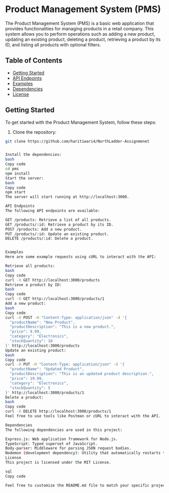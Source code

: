 # Product Management System (PMS)

The Product Management System (PMS) is a basic web application that provides functionalities for managing products in a retail company. This system allows you to perform operations such as adding a new product, updating an existing product, deleting a product, retrieving a product by its ID, and listing all products with optional filters.

## Table of Contents

- [Getting Started](#getting-started)
- [API Endpoints](#api-endpoints)
- [Examples](#examples)
- [Dependencies](#dependencies)
- [License](#license)

## Getting Started

To get started with the Product Management System, follow these steps:

1. Clone the repository:

```bash
git clone https://github.com/haritiwari4/NorthLadder-Assignmenet


Install the dependencies:
bash
Copy code
cd pms
npm install
Start the server:
bash
Copy code
npm start
The server will start running at http://localhost:3000.

API Endpoints
The following API endpoints are available:

GET /products: Retrieve a list of all products.
GET /products/:id: Retrieve a product by its ID.
POST /products: Add a new product.
PUT /products/:id: Update an existing product.
DELETE /products/:id: Delete a product.


Examples
Here are some example requests using cURL to interact with the API:

Retrieve all products:
bash
Copy code
curl -X GET http://localhost:3000/products
Retrieve a product by ID:
bash
Copy code
curl -X GET http://localhost:3000/products/1
Add a new product:
bash
Copy code
curl -X POST -H "Content-Type: application/json" -d '{
  "productName": "New Product",
  "productDescription": "This is a new product.",
  "price": 9.99,
  "category": "Electronics",
  "stockQuantity": 10
}' http://localhost:3000/products
Update an existing product:
bash
Copy code
curl -X PUT -H "Content-Type: application/json" -d '{
  "productName": "Updated Product",
  "productDescription": "This is an updated product description.",
  "price": 19.99,
  "category": "Electronics",
  "stockQuantity": 5
}' http://localhost:3000/products/1
Delete a product:
bash
Copy code
curl -X DELETE http://localhost:3000/products/1
Feel free to use tools like Postman or cURL to interact with the API.

Dependencies
The following dependencies are used in this project:

Express.js: Web application framework for Node.js.
TypeScript: Typed superset of JavaScript.
Body-parser: Middleware for parsing JSON request bodies.
Nodemon (development dependency): Utility that automatically restarts the server on code changes.
License
This project is licensed under the MIT License.

sql
Copy code

Feel free to customize the README.md file to match your specific project details, such as installation instructions, additional features, and any other relevant information.
